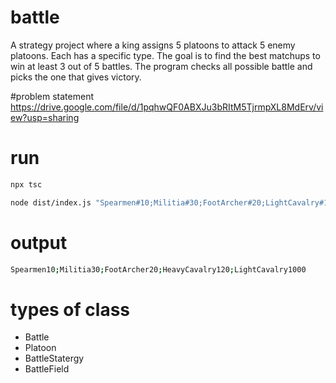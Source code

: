 # battle
A strategy project where a king assigns 5 platoons to attack 5 enemy platoons. Each has a specific type. The goal is to find the best matchups to win at least 3 out of 5 battles. The program checks all possible battle and picks the one that gives victory.

#problem statement
https://drive.google.com/file/d/1pqhwQF0ABXJu3bRItM5TjrmpXL8MdErv/view?usp=sharing
# run
```bash
npx tsc
```

```bash
node dist/index.js "Spearmen#10;Militia#30;FootArcher#20;LightCavalry#1000;HeavyCavalry#120" "Militia#10;Spearmen#10;FootArcher#1000;LightCavalry#120;CavalryArcher#100"  
```
# output

```bash
Spearmen10;Militia30;FootArcher20;HeavyCavalry120;LightCavalry1000
```                                                                 

# types of class
- Battle
- Platoon
- BattleStatergy
- BattleField   
